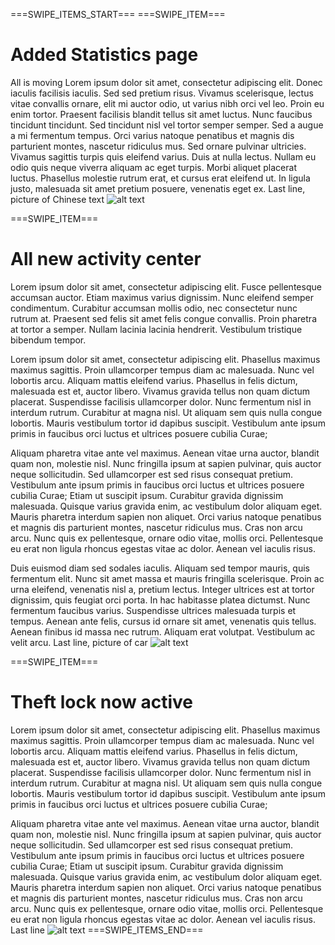 ===SWIPE_ITEMS_START===
===SWIPE_ITEM===
# Added Statistics page
All is moving
Lorem ipsum dolor sit amet, consectetur adipiscing elit. Donec iaculis facilisis iaculis. Sed sed pretium risus. Vivamus scelerisque, lectus vitae convallis ornare, elit mi auctor odio, ut varius nibh orci vel leo. Proin eu enim tortor. Praesent facilisis blandit tellus sit amet luctus. Nunc faucibus tincidunt tincidunt. Sed tincidunt nisl vel tortor semper semper. Sed a augue a mi fermentum tempus. Orci varius natoque penatibus et magnis dis parturient montes, nascetur ridiculus mus. Sed ornare pulvinar ultricies. Vivamus sagittis turpis quis eleifend varius. Duis at nulla lectus. Nullam eu odio quis neque viverra aliquam ac eget turpis. Morbi aliquet placerat luctus. Phasellus molestie rutrum erat, et cursus erat eleifend ut. In ligula justo, malesuada sit amet pretium posuere, venenatis eget ex.
Last line, picture of Chinese text
![alt text](https://images.unsplash.com/photo-1567656569629-7fab0e1f56b1?ixlib=rb-1.2.1&ixid=eyJhcHBfaWQiOjEyMDd9&auto=format&fit=crop&w=1164&q=80 "Image 1")

===SWIPE_ITEM===
# All new activity center

Lorem ipsum dolor sit amet, consectetur adipiscing elit. Fusce pellentesque accumsan auctor. Etiam maximus varius dignissim. Nunc eleifend semper condimentum. Curabitur accumsan mollis odio, nec consectetur nunc rutrum at. Praesent sed felis sit amet felis congue convallis. Proin pharetra at tortor a semper. Nullam lacinia lacinia hendrerit. Vestibulum tristique bibendum tempor.

Lorem ipsum dolor sit amet, consectetur adipiscing elit. Phasellus maximus maximus sagittis. Proin ullamcorper tempus diam ac malesuada. Nunc vel lobortis arcu. Aliquam mattis eleifend varius. Phasellus in felis dictum, malesuada est et, auctor libero. Vivamus gravida tellus non quam dictum placerat. Suspendisse facilisis ullamcorper dolor. Nunc fermentum nisl in interdum rutrum. Curabitur at magna nisl. Ut aliquam sem quis nulla congue lobortis. Mauris vestibulum tortor id dapibus suscipit. Vestibulum ante ipsum primis in faucibus orci luctus et ultrices posuere cubilia Curae;

Aliquam pharetra vitae ante vel maximus. Aenean vitae urna auctor, blandit quam non, molestie nisl. Nunc fringilla ipsum at sapien pulvinar, quis auctor neque sollicitudin. Sed ullamcorper est sed risus consequat pretium. Vestibulum ante ipsum primis in faucibus orci luctus et ultrices posuere cubilia Curae; Etiam ut suscipit ipsum. Curabitur gravida dignissim malesuada. Quisque varius gravida enim, ac vestibulum dolor aliquam eget. Mauris pharetra interdum sapien non aliquet. Orci varius natoque penatibus et magnis dis parturient montes, nascetur ridiculus mus. Cras non arcu arcu. Nunc quis ex pellentesque, ornare odio vitae, mollis orci. Pellentesque eu erat non ligula rhoncus egestas vitae ac dolor. Aenean vel iaculis risus.

Duis euismod diam sed sodales iaculis. Aliquam sed tempor mauris, quis fermentum elit. Nunc sit amet massa et mauris fringilla scelerisque. Proin ac urna eleifend, venenatis nisl a, pretium lectus. Integer ultrices est at tortor dignissim, quis feugiat orci porta. In hac habitasse platea dictumst. Nunc fermentum faucibus varius. Suspendisse ultrices malesuada turpis et tempus. Aenean ante felis, cursus id ornare sit amet, venenatis quis tellus. Aenean finibus id massa nec rutrum. Aliquam erat volutpat. Vestibulum ac velit arcu.
Last line, picture of car
![alt text](https://images.unsplash.com/photo-1567596712370-dd041ef827f3?ixlib=rb-1.2.1&ixid=eyJhcHBfaWQiOjEyMDd9&auto=format&fit=crop&w=1223&q=80 "Image 2")

===SWIPE_ITEM===
# Theft lock now active
Lorem ipsum dolor sit amet, consectetur adipiscing elit. Phasellus maximus maximus sagittis. Proin ullamcorper tempus diam ac malesuada. Nunc vel lobortis arcu. Aliquam mattis eleifend varius. Phasellus in felis dictum, malesuada est et, auctor libero. Vivamus gravida tellus non quam dictum placerat. Suspendisse facilisis ullamcorper dolor. Nunc fermentum nisl in interdum rutrum. Curabitur at magna nisl. Ut aliquam sem quis nulla congue lobortis. Mauris vestibulum tortor id dapibus suscipit. Vestibulum ante ipsum primis in faucibus orci luctus et ultrices posuere cubilia Curae;

Aliquam pharetra vitae ante vel maximus. Aenean vitae urna auctor, blandit quam non, molestie nisl. Nunc fringilla ipsum at sapien pulvinar, quis auctor neque sollicitudin. Sed ullamcorper est sed risus consequat pretium. Vestibulum ante ipsum primis in faucibus orci luctus et ultrices posuere cubilia Curae; Etiam ut suscipit ipsum. Curabitur gravida dignissim malesuada. Quisque varius gravida enim, ac vestibulum dolor aliquam eget. Mauris pharetra interdum sapien non aliquet. Orci varius natoque penatibus et magnis dis parturient montes, nascetur ridiculus mus. Cras non arcu arcu. Nunc quis ex pellentesque, ornare odio vitae, mollis orci. Pellentesque eu erat non ligula rhoncus egestas vitae ac dolor. Aenean vel iaculis risus.
Last line
![alt text](https://images.unsplash.com/photo-1567629888721-f63fbcff5eed?ixlib=rb-1.2.1&ixid=eyJhcHBfaWQiOjEyMDd9&auto=format&fit=crop&w=1100&q=80 "Image 3")
===SWIPE_ITEMS_END===
